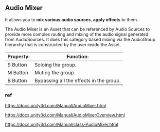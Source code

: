 ##  Audio Mixer

 It allows you to **mix various audio sources**, **apply effects** to them.

 The Audio Mixer is an Asset that can be referenced by Audio Sources
 to provide more complex routing and mixing of the audio signal generated from AudioSources. It does this category based mixing via the AudioGroup hierarchy that is constructed by the user inside the Asset.

 
 
| Property: | Function: |
| --- | --- |
| S Button | Soloing the group. |
| M Button | Muting the group. |
| B Button | Bypassing all the effects in the group. |



### ref 

https://docs.unity3d.com/Manual/AudioMixer.html
 
https://docs.unity3d.com/Manual/AudioMixerOverview.html

https://docs.unity3d.com/Manual/class-AudioMixer.html
 
